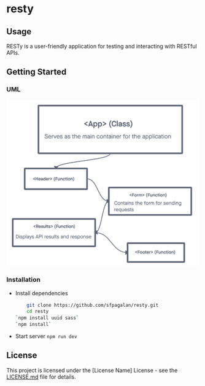 # resty

## Usage

RESTy is a user-friendly application for testing and interacting with RESTful APIs.

## Getting Started

### UML

![RESTy](public/restyUML.png)

### Installation

- Install dependencies

    ```bash
        git clone https://github.com/sfpagalan/resty.git
        cd resty
    `npm install uuid sass`
    `npm install`

- Start server
    `npm run dev`

## License

This project is licensed under the [License Name] License - see the [LICENSE.md](LICENSE.md) file for details.
